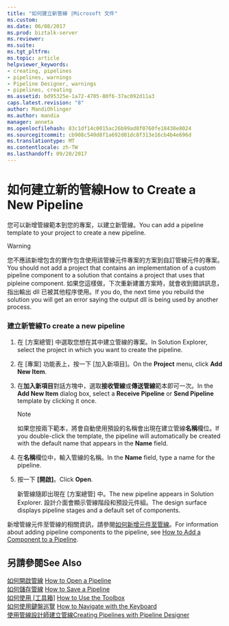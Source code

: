 ```yaml
---
title: "如何建立新管線 |Microsoft 文件"
ms.custom: 
ms.date: 06/08/2017
ms.prod: biztalk-server
ms.reviewer: 
ms.suite: 
ms.tgt_pltfrm: 
ms.topic: article
helpviewer_keywords:
- creating, pipelines
- pipelines, warnings
- Pipeline Designer, warnings
- pipelines, creating
ms.assetid: bd95325e-1a72-4705-80f6-37ac092d11a3
caps.latest.revision: "8"
author: MandiOhlinger
ms.author: mandia
manager: anneta
ms.openlocfilehash: 83c1df14c0015ac26b99ad8f0760fe18438e8024
ms.sourcegitcommit: cb908c540d8f1a692d01dc8f313e16cb4b4e696d
ms.translationtype: MT
ms.contentlocale: zh-TW
ms.lasthandoff: 09/20/2017
---
```

# <a name="how-to-create-a-new-pipeline"></a><span data-ttu-id="cad99-102">如何建立新的管線</span><span class="sxs-lookup"><span data-stu-id="cad99-102">How to Create a New Pipeline</span></span>
<span data-ttu-id="cad99-103">您可以新增管線範本到您的專案，以建立新管線。</span><span class="sxs-lookup"><span data-stu-id="cad99-103">You can add a pipeline template to your project to create a new pipeline.</span></span>  
  
> [!WARNING]
>  <span data-ttu-id="cad99-104">您不應該新增包含的實作包含使用該管線元件專案的方案到自訂管線元件的專案。</span><span class="sxs-lookup"><span data-stu-id="cad99-104">You should not add a project that contains an implementation of a custom pipeline component to a solution that contains a project that uses that pipleine component.</span></span> <span data-ttu-id="cad99-105">如果您這樣做，下次重新建置方案時，就會收到錯誤訊息，指出輸出 dll 已被其他程序使用。</span><span class="sxs-lookup"><span data-stu-id="cad99-105">If you do, the next time you rebuild the solution you will get an error saying the output dll is being used by another process.</span></span>  
  
### <a name="to-create-a-new-pipeline"></a><span data-ttu-id="cad99-106">建立新管線</span><span class="sxs-lookup"><span data-stu-id="cad99-106">To create a new pipeline</span></span>  
  
1.  <span data-ttu-id="cad99-107">在 [方案總管] 中選取您想在其中建立管線的專案。</span><span class="sxs-lookup"><span data-stu-id="cad99-107">In Solution Explorer, select the project in which you want to create the pipeline.</span></span>  
  
2.  <span data-ttu-id="cad99-108">在 [專案] 功能表上，按一下 [加入新項目]。</span><span class="sxs-lookup"><span data-stu-id="cad99-108">On the **Project** menu, click **Add New Item**.</span></span>  
  
3.  <span data-ttu-id="cad99-109">在**加入新項目**對話方塊中，選取**接收管線**或**傳送管線**範本即可一次。</span><span class="sxs-lookup"><span data-stu-id="cad99-109">In the **Add New Item** dialog box, select a **Receive Pipeline** or **Send Pipeline** template by clicking it once.</span></span>  
  
    > [!NOTE]
    >  <span data-ttu-id="cad99-110">如果您按兩下範本，將會自動使用預設的名稱會出現在建立管線**名稱**欄位。</span><span class="sxs-lookup"><span data-stu-id="cad99-110">If you double-click the template, the pipeline will automatically be created with the default name that appears in the **Name** field.</span></span>  
  
4.  <span data-ttu-id="cad99-111">在**名稱**欄位中，輸入管線的名稱。</span><span class="sxs-lookup"><span data-stu-id="cad99-111">In the **Name** field, type a name for the pipeline.</span></span>  
  
5.  <span data-ttu-id="cad99-112">按一下 **[開啟]**。</span><span class="sxs-lookup"><span data-stu-id="cad99-112">Click **Open**.</span></span>  
  
     <span data-ttu-id="cad99-113">新管線隨即出現在 [方案總管] 中。</span><span class="sxs-lookup"><span data-stu-id="cad99-113">The new pipeline appears in Solution Explorer.</span></span> <span data-ttu-id="cad99-114">設計介面會顯示管線階段和預設元件組。</span><span class="sxs-lookup"><span data-stu-id="cad99-114">The design surface displays pipeline stages and a default set of components.</span></span>  
  
 <span data-ttu-id="cad99-115">新增管線元件至管線的相關資訊，請參閱[如何新增元件至管線](../core/how-to-add-a-component-to-a-pipeline.md)。</span><span class="sxs-lookup"><span data-stu-id="cad99-115">For information about adding pipeline components to the pipeline, see [How to Add a Component to a Pipeline](../core/how-to-add-a-component-to-a-pipeline.md).</span></span>  
  
## <a name="see-also"></a><span data-ttu-id="cad99-116">另請參閱</span><span class="sxs-lookup"><span data-stu-id="cad99-116">See Also</span></span>  
 <span data-ttu-id="cad99-117">[如何開啟管線](../core/how-to-open-a-pipeline.md) </span><span class="sxs-lookup"><span data-stu-id="cad99-117">[How to Open a Pipeline](../core/how-to-open-a-pipeline.md) </span></span>  
 <span data-ttu-id="cad99-118">[如何儲存管線](../core/how-to-save-a-pipeline.md) </span><span class="sxs-lookup"><span data-stu-id="cad99-118">[How to Save a Pipeline](../core/how-to-save-a-pipeline.md) </span></span>  
 <span data-ttu-id="cad99-119">[如何使用 [工具箱]](../core/how-to-use-the-toolbox.md) </span><span class="sxs-lookup"><span data-stu-id="cad99-119">[How to Use the Toolbox](../core/how-to-use-the-toolbox.md) </span></span>  
 <span data-ttu-id="cad99-120">[如何使用鍵盤巡覽](../core/how-to-navigate-with-the-keyboard.md) </span><span class="sxs-lookup"><span data-stu-id="cad99-120">[How to Navigate with the Keyboard](../core/how-to-navigate-with-the-keyboard.md) </span></span>  
 [<span data-ttu-id="cad99-121">使用管線設計師建立管線</span><span class="sxs-lookup"><span data-stu-id="cad99-121">Creating Pipelines with Pipeline Designer</span></span>](../core/creating-pipelines-with-pipeline-designer.md)